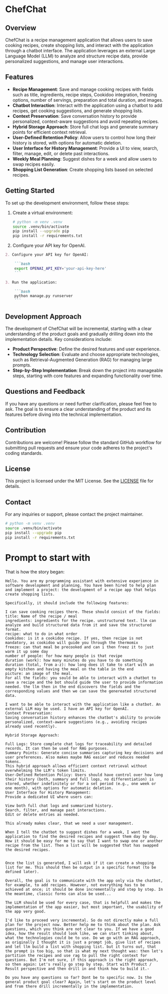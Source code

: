 # ChefChat


## Overview

ChefChat is a recipe management application that allows users to save cooking recipes, create shopping lists, and interact with the application through a chatbot interface. The application leverages an external Large Language Model (LLM) to analyze and structure recipe data, provide personalized suggestions, and manage user interactions.

## Features

- **Recipe Management**: Save and manage cooking recipes with fields such as title, ingredients, recipe steps, Cookidoo integration, freezing options, number of servings, preparation and total duration, and images.
- **Chatbot Interaction**: Interact with the application using a chatbot to add recipes, get cooking suggestions, and generate shopping lists.
- **Context Preservation**: Save conversation history to provide personalized, context-aware suggestions and avoid repeating recipes.
- **Hybrid Storage Approach**: Store full chat logs and generate summary points for efficient context retrieval.
- **User-Defined Retention Policy**: Allow users to control how long their history is stored, with options for automatic deletion.
- **User Interface for History Management**: Provide a UI to view, search, filter, manage, edit, or delete past interactions.
- **Weekly Meal Planning**: Suggest dishes for a week and allow users to swap recipes easily.
- **Shopping List Generation**: Create shopping lists based on selected recipes.

## Getting Started

To set up the development environment, follow these steps:

1. Create a virtual environment:
    ```bash
    # python -m venv .venv
    source .venv/bin/activate
    pip install --upgrade pip
    pip install -r requirements.txt
    ```

2. Configure your API key for OpenAI.
```markdown
2. Configure your API key for OpenAI:

    ```bash
    export OPENAI_API_KEY='your-api-key-here'
    ```

3. Run the application:

    ```bash
    python manage.py runserver
    ```
```

## Development Approach

The development of ChefChat will be incremental, starting with a clear understanding of the product goals and gradually drilling down into the implementation details. Key considerations include:

- **Product Perspective**: Define the desired features and user experience.
- **Technology Selection**: Evaluate and choose appropriate technologies, such as Retrieval-Augmented Generation (RAG) for managing large prompts.
- **Step-by-Step Implementation**: Break down the project into manageable steps, starting with core features and expanding functionality over time.

## Questions and Feedback

If you have any questions or need further clarification, please feel free to ask. The goal is to ensure a clear understanding of the product and its features before diving into the technical implementation.

## Contribution

Contributions are welcome! Please follow the standard GitHub workflow for submitting pull requests and ensure your code adheres to the project's coding standards.

## License

This project is licensed under the MIT License. See the [LICENSE](LICENSE) file for details.

## Contact

For any inquiries or support, please contact the project maintainer.





```bash
# python -m venv .venv
source .venv/bin/activate
pip install --upgrade pip
pip install -r requirements.txt
```



# Prompt to start with

That is how the story began:

```text
Hello. You are my programming assistant with extensive experience in software development and planning. You have been hired to help plan and implement a project: the development of a recipe app that helps create shopping lists.
                                                                                                                                                                                                                                                                                 Specifically, it should include the following features:

I can save cooking recipes there. These should consist of the fields:
title: Name of the recipe / meal
ingredients: ingredients for the recipe. unstructured text. llm can analyze and build structured data from it and save the structured format.
recipe: what to do in what order
Cookidoo: is it a cookidoo recipe. If yes, then recipe is not mandatory, as cookidoo will guide you through the thermomix
freeze: can that meal be precooked and can i then freez it to just warm it up some day
number of people: for how many people is that revipe
duration (work): how many minutes do you have to do something
duration (total, from a-z): how long does it take to start with an empty kitchen and having the meal on the table in the end
picture: an image of the meal.                                                                                                                                                                                                                                                   For all the fields: you sould be able to interact with a chatbot to save a recipe and the bot should guide the user to provide information needed. the llm then in the end discovers the fields and the corresponding values and then we can save the genereated structured data.

I want to be able to interact with the application like a chatbot. An external LLM may be used. I have an API key for OpenAI.
Context Preservation:
Saving conversation history enhances the chatbot's ability to provide personalized, context-aware suggestions (e.g., avoiding recipes already used recently).
                                                                                                                                                                                                                                                                                 Hybrid Storage Approach:

Full Logs: Store complete chat logs for traceability and detailed records. It can then be used for RAG purposes.
Summary Points: Generate concise summaries capturing key decisions and user preferences. Also makes maybe RAG easier and reduces needed tokens.
This hybrid approach allows efficient context retrieval without overwhelming the LLM's token limits.                                                                                                                                                                             User-Defined Retention Policy: Users should have control over how long their history (both, summary and full logs, no differentiation) is stored, whether indefinitely or for a set period (e.g., one week or one month), with options for automatic deletion.                                                                                                                                                                                                                                                                                                    User Interface for History Management:
Provide a dedicated UI where users can:

View both full chat logs and summarized history.
Search, filter, and manage past interactions.
Edit or delete entries as needed.

This already makes clear, that we need a user management.

When I tell the chatbot to suggest dishes for a week, I want the application to find the desired recipes and suggest them day by day. Now it should be easy for me to say that I want to swap one or another recipe from the list. Then a list will be suggested that has swapped the desired recipes.


Once the list is generated, I will ask if it can create a shopping list for me. This should then be output in a specific format (to be defined later).

Overall, the goal is to communicate with the app only via the chatbot, for example, to add recipes. However, not everything has to be achieved at once; it should be done incrementally and step by step. In the meantime, classic forms can also be used...

The LLM should be used for every case, that is helpfull and makes the implementation of the app easier, but most important, the usability of the app very good.

I'd like to proceed very incremental. So do not directly make a full plan for the project now. Better help me to think about the plan. Ask questions, which you think are not clear to you. If we have a good idea, how the result should look like, we can start tinking about, what the technologies could be to use. Do we go with an RAG approach, as originally I thought it is just a prompt job, give list of recipes and let llm build a list with shopping list. but it turns out, that the prompt is too big, so that is what my next thought was: then let's partition the recipes and use rag to pull the right context for questions. But I'm not sure, if this approach is the right approach, so then again: Let's really go step by step. Start with Product / Result perspective and then drill in and think how to build it.-

Do you have any questions so far? Dont be to specific now. Is the general product goal clear? Again, let's start on the product level and from there drill incrementally in the implementation.
```
